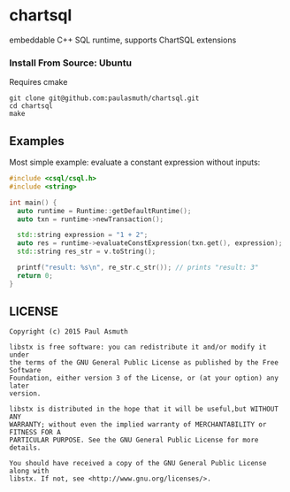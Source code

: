 chartsql
========

embeddable C++ SQL runtime, supports ChartSQL extensions

### Install From Source: Ubuntu

Requires cmake

```
git clone git@github.com:paulasmuth/chartsql.git
cd chartsql
make
```


Examples
--------

Most simple example: evaluate a constant expression without inputs:

```C++
#include <csql/csql.h>
#include <string>

int main() {
  auto runtime = Runtime::getDefaultRuntime();
  auto txn = runtime->newTransaction();

  std::string expression = "1 + 2";
  auto res = runtime->evaluateConstExpression(txn.get(), expression);
  std::string res_str = v.toString();

  printf("result: %s\n", re_str.c_str()); // prints "result: 3"
  return 0;
}
```

LICENSE
-------

```
Copyright (c) 2015 Paul Asmuth

libstx is free software: you can redistribute it and/or modify it under
the terms of the GNU General Public License as published by the Free Software
Foundation, either version 3 of the License, or (at your option) any later
version.

libstx is distributed in the hope that it will be useful,but WITHOUT ANY
WARRANTY; without even the implied warranty of MERCHANTABILITY or FITNESS FOR A
PARTICULAR PURPOSE. See the GNU General Public License for more details.

You should have received a copy of the GNU General Public License along with
libstx. If not, see <http://www.gnu.org/licenses/>.
